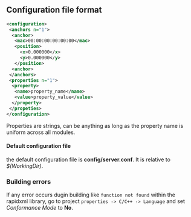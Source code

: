 ## Configuration file format

```xml
<configuration>
 <anchors n="1">
  <anchor>
   <mac>00:00:00:00:00:00</mac>
   <position>
     <x>0.000000</x>
     <y>0.000000</y>
   </position>
  <anchor>
 </anchors>
 <properties n="1">
  <property>
   <name>property_name</name>
   <value>property_value</value>
  </property>
 </propeties>
</configuration>
```

Properties are strings, can be anything as long as the property name is 
uniform across all modules.

#### Default configuration file

the default configuration file is **config/server.conf**. It is relative 
to *$(WorkingDir)*.

### Building errors

If any error occurs dugin building like `function not found` within the 
rapidxml library, go to project `properties -> C/C++ -> Language` and 
set *Conformance Mode* to **No**.